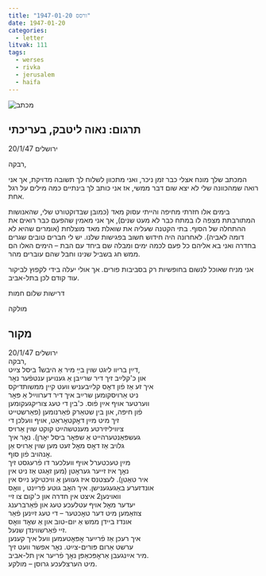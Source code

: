 ```yaml
---
title: "ורסס 1947-01-20"
date: 1947-01-20
categories:
  - letter
litvak: 111
tags:
  - werses
  - rivka
  - jerusalem
  - haifa
---
```


![מכתב](/pupko-papers/assets/images/1947-01-20-werses.jpg)

## תרגום: נאוה ליטבק, בעריכתי
ירושלים 20/1/47

רבקה,

המכתב שלך מונח אצלי כבר זמן ניכר, ואני מתכוון לשלוח לך תשובה מדויקת, אך אני רואה
שמהכוונה שלי לא יצא שום דבר ממשי, אז אני כותב לך בינתיים כמה מילים על רגל אחת.

בימים אלו חזרתי מחיפה והייתי עסוק מאד (כמובן שבדוקטורט שלי, שהאנושות המתורבתת מצפה
לו במתח כבר לא מעט שנים), אך אני מאמין שהפעם כבר רואים את ההתחלה של הסוף.
בתי הקטנה שעליה את שואלת מאד מוצלחת (אומרים שהיא לא דומה לאביה).
לאחרונה היה חידוש חשוב בפגישות שלנו. יש לי חברים טובים שגרים בחדרה ואני בא
אליהם כל פעם לכמה ימים ומבלה שם ביחד עם הבת – הימים האלו הם ממש חג בשביל שנינו וחבל
שהם עוברים מהר.

אני מניח שאוכל לנשום בחופשיות רק בסביבות פורים. אך אולי יעלה בידי לקפוץ לביקור עוד קודם
לכן בתל-אביב.

דרישות שלום חמות

מולקה

## מקור

ירושלים 20/1/47  
רבקה,  
דײַן בריוו ליגט שוין בײַ מיר אַ היבש1 ביסל צײַט,  
און כ'קלײַב זיך דיר שרײַבן  אַ גענויען ענטפֿער  נאׇר  
איך זע אַז פֿון דאׇס קלײַבעניש וועט קיין ממשותדיקס  
ניט אַרויסקומען שרײַב איך דיר דערווײַל אַ פּאׇר  
ווערטער אויף אײַן פֿוס. כ'בין די טעג צוריקגעקומען  
פֿון חיפה, און בין שטאַרק פֿאַרנומען (פאַרשטייט  
זיך מיט מײַן דאׇקטאׇראַט, אויף וועלכן די  
ציוויליזירטע מענטשהײַט קוקט שוין אַרויס  
געשפּאַנטערהייט אַ שפּאׇר ביסל יאׇרן). נאׇר איך  
גלויב אַז דאׇס מאׇל זעט מען שוין אַרויס אַן  
אׇנהויב פֿון סוף.  
   מײַן טעכטערל אויף וועלכער דו פֿרעגסט זיך  
נאׇך איז זייער געראׇטן (מען זאׇגט אַז ניט אין  
איר טאַטן). לעצטנס איז געווען אַ וויכטיקע נײַס אין  
אונדזערע באַגעגענישן. איך האׇב גוטע פֿרײַנט , וואׇס  
וואוינען2 איצט אין חדרה און כ'קום צו זיי  
יעדער מאׇל אויף עטלעכע טעג און פֿאַרברענג  
צוזאַמען מיט דער טאׇכטער – די טעג זײַנען פֿאַר  
אונדז ביידן ממש אַ יום-טוב און אַ שאׇד וואׇס  
זיי פֿאַרשווינדן שנעל.  
איך רעכן אַז פֿרײַער אׇפּאׇטעמען וועל איך קענען  
ערשט אַרום פּורים-צײַט. נאׇר אפשר וועט זיך  
מיר אײַנגעבן אַראׇפּכאַפּן נאׇך פֿריער אין תל-אביב.  
מיט הערצלעכע גרוסן – מולקע.  
